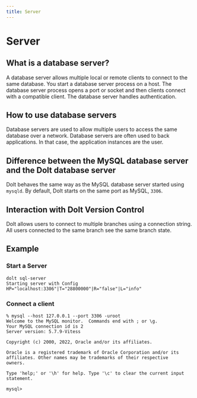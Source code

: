 ```yaml
---
title: Server
---
```


# Server

## What is a database server?

A database server allows multiple local or remote clients to connect to the same database. You start a database server process on a host. The database server process opens a port or socket and then clients connect with a compatible client. The database server handles authentication. 

## How to use database servers

Database servers are used to allow multiple users to access the same database over a network. Database servers are often used to back applications. In that case, the application instances are the user. 

## Difference between the MySQL database server and the Dolt database server

Dolt behaves the same way as the MySQL database server started using `mysqld`. By default, Dolt starts on the same port as MySQL, `3306`.

## Interaction with Dolt Version Control

Dolt allows users to connect to multiple branches using a connection string. All users connected to the same branch see the same branch state. 

## Example

### Start a Server

```
dolt sql-server
Starting server with Config HP="localhost:3306"|T="28800000"|R="false"|L="info"
```

### Connect a client

```
% mysql --host 127.0.0.1 --port 3306 -uroot
Welcome to the MySQL monitor.  Commands end with ; or \g.
Your MySQL connection id is 2
Server version: 5.7.9-Vitess 

Copyright (c) 2000, 2022, Oracle and/or its affiliates.

Oracle is a registered trademark of Oracle Corporation and/or its
affiliates. Other names may be trademarks of their respective
owners.

Type 'help;' or '\h' for help. Type '\c' to clear the current input statement.

mysql>
```
